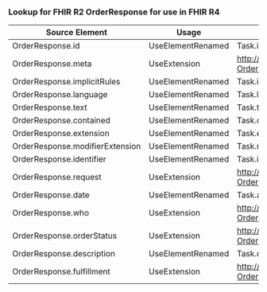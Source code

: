 ### Lookup for FHIR R2 OrderResponse for use in FHIR R4

| Source Element | Usage | Target |
| -------------- | ----- | ------ |
| OrderResponse.id | UseElementRenamed | Task.id |
| OrderResponse.meta | UseExtension | http://hl7.org/fhir/1.0/StructureDefinition/extension-OrderResponse.meta |
| OrderResponse.implicitRules | UseElementRenamed | Task.implicitRules |
| OrderResponse.language | UseElementRenamed | Task.language |
| OrderResponse.text | UseElementRenamed | Task.text |
| OrderResponse.contained | UseElementRenamed | Task.contained |
| OrderResponse.extension | UseElementRenamed | Task.extension |
| OrderResponse.modifierExtension | UseElementRenamed | Task.modifierExtension |
| OrderResponse.identifier | UseElementRenamed | Task.identifier |
| OrderResponse.request | UseExtension | http://hl7.org/fhir/1.0/StructureDefinition/extension-OrderResponse.request |
| OrderResponse.date | UseElementRenamed | Task.authoredOn |
| OrderResponse.who | UseExtension | http://hl7.org/fhir/1.0/StructureDefinition/extension-OrderResponse.who |
| OrderResponse.orderStatus | UseExtension | http://hl7.org/fhir/1.0/StructureDefinition/extension-OrderResponse.orderStatus |
| OrderResponse.description | UseElementRenamed | Task.description |
| OrderResponse.fulfillment | UseExtension | http://hl7.org/fhir/1.0/StructureDefinition/extension-OrderResponse.fulfillment |
